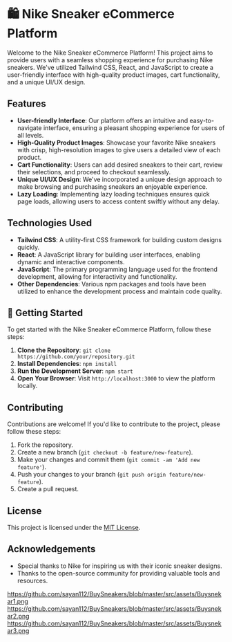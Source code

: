 # 🛍️ Nike Sneaker eCommerce Platform

Welcome to the Nike Sneaker eCommerce Platform! This project aims to provide users with a seamless shopping experience for purchasing Nike sneakers. We've utilized Tailwind CSS, React, and JavaScript to create a user-friendly interface with high-quality product images, cart functionality, and a unique UI/UX design.

## Features

- **User-friendly Interface**: Our platform offers an intuitive and easy-to-navigate interface, ensuring a pleasant shopping experience for users of all levels.
- **High-Quality Product Images**: Showcase your favorite Nike sneakers with crisp, high-resolution images to give users a detailed view of each product.
- **Cart Functionality**: Users can add desired sneakers to their cart, review their selections, and proceed to checkout seamlessly.
- **Unique UI/UX Design**: We've incorporated a unique design approach to make browsing and purchasing sneakers an enjoyable experience.
- **Lazy Loading**: Implementing lazy loading techniques ensures quick page loads, allowing users to access content swiftly without any delay.

## Technologies Used

- **Tailwind CSS**: A utility-first CSS framework for building custom designs quickly.
- **React**: A JavaScript library for building user interfaces, enabling dynamic and interactive components.
- **JavaScript**: The primary programming language used for the frontend development, allowing for interactivity and functionality.
- **Other Dependencies**: Various npm packages and tools have been utilized to enhance the development process and maintain code quality.

## 🚀 Getting Started

To get started with the Nike Sneaker eCommerce Platform, follow these steps:

1. **Clone the Repository**: `git clone https://github.com/your/repository.git`
2. **Install Dependencies**: `npm install`
3. **Run the Development Server**: `npm start`
4. **Open Your Browser**: Visit `http://localhost:3000` to view the platform locally.

## Contributing

Contributions are welcome! If you'd like to contribute to the project, please follow these steps:

1. Fork the repository.
2. Create a new branch (`git checkout -b feature/new-feature`).
3. Make your changes and commit them (`git commit -am 'Add new feature'`).
4. Push your changes to your branch (`git push origin feature/new-feature`).
5. Create a pull request.

## License

This project is licensed under the [MIT License](LICENSE).

## Acknowledgements

- Special thanks to Nike for inspiring us with their iconic sneaker designs.
- Thanks to the open-source community for providing valuable tools and resources.

https://github.com/sayan112/BuySneakers/blob/master/src/assets/Buysnekar1.png
https://github.com/sayan112/BuySneakers/blob/master/src/assets/Buysnekar2.png
https://github.com/sayan112/BuySneakers/blob/master/src/assets/Buysnekar3.png
